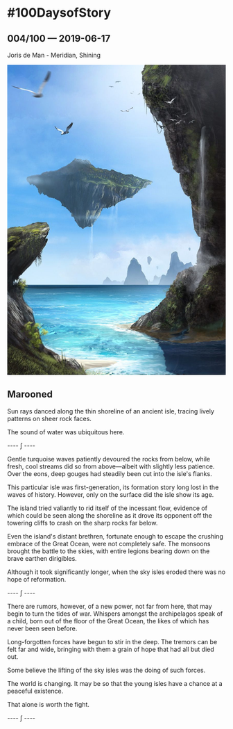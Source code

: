 # #100DaysofStory

## 004/100 — 2019-06-17

Joris de Man - Meridian, Shining

![Marooned Visual Inspiration](004-Marooned.jpg)

## Marooned

Sun rays danced along the thin shoreline of an ancient isle, tracing lively patterns on sheer rock faces.

The sound of water was ubiquitous here.

---- ∫ ----

Gentle turquoise waves patiently devoured the rocks from below, while fresh, cool streams did so from above—albeit with slightly less patience. Over the eons, deep gouges had steadily been cut into the isle's flanks.

This particular isle was first-generation, its formation story long lost in the waves of history. However, only on the surface did the isle show its age.

The island tried valiantly to rid itself of the incessant flow, evidence of which could be seen along the shoreline as it drove its opponent off the towering cliffs to crash on the sharp rocks far below.

Even the island's distant brethren, fortunate enough to escape the crushing embrace of the Great Ocean, were not completely safe. The monsoons brought the battle to the skies, with entire legions bearing down on the brave earthen dirigibles.

Although it took significantly longer, when the sky isles eroded there was no hope of reformation.

---- ∫ ----

There are rumors, however, of a new power, not far from here, that may begin to turn the tides of war. Whispers amongst the archipelagos speak of a child, born out of the floor of the Great Ocean, the likes of which has never been seen before.

Long-forgotten forces have begun to stir in the deep. The tremors can be felt far and wide, bringing with them a grain of hope that had all but died out.

Some believe the lifting of the sky isles was the doing of such forces.

The world is changing. It may be so that the young isles have a chance at a peaceful existence.

That alone is worth the fight.

---- ∫ ----
